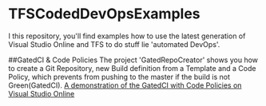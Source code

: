 # TFSCodedDevOpsExamples
I this repository, you'll find examples how to use the latest generation of Visual Studio Online and TFS to do stuff lie 'automated DevOps'.

##GatedCI & Code Policies
The project 'GatedRepoCreator' shows you how to create a Git Repository, new Build definition from a Template and a Code Policy, which prevents from pushing to the master if the build is not Green(GatedCI).
[A demonstration of the GatedCI with Code Policies on Visual Studio Online](http://ttmtoday.com/videos/GatedCiWithVSO.mp4) 
